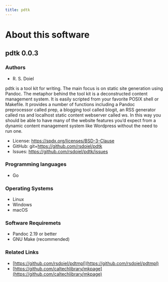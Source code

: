 ```yaml
---
title: pdtk
---
```


About this software
===================

pdtk 0.0.3
----------------

### Authors

- R. S. Doiel

pdtk is a tool kit for writing. The main focus is on static site
generation using Pandoc. The metaphor behind the tool kit is a
deconstructed content management system. It is easily scripted from your
favorite POSIX shell or Makefile. It provides a number of functions
including a Pandoc preprocessor called prep, a blogging tool called
blogit, an RSS generator called rss and localhost static content
webserver called ws. In this way you should be able to have many of the
website features you’d expect from a dynamic content management system
like Wordpress without the need to run one.


- License: https://spdx.org/licenses/BSD-3-Clause
- GitHub: git+https://github.com/rsdoiel/pdtk
- Issues: https://github.com/rsdoiel/pdtk/issues


### Programming languages

- Go

### Operating Systems

- Linux
- Windows
- macOS

### Software Requiremets

- Pandoc 2.19 or better
- GNU Make (recommended)

### Related Links

- [https://github.com/rsdoiel/pdtmpl](https://github.com/rsdoiel/pdtmpl)
- [https://github.com/caltechlibrary/mkpage](https://github.com/caltechlibrary/mkpage)

